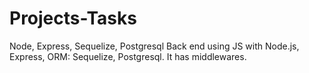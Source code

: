 # Projects-Tasks
Node, Express, Sequelize, Postgresql
Back end using JS with Node.js, Express, ORM: Sequelize, Postgresql. It has middlewares.
